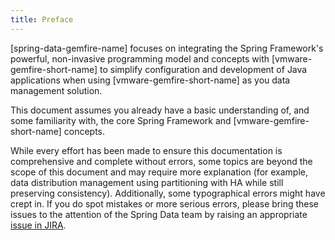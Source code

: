 ```yaml
---
title: Preface
---
```


<!-- 
 Copyright (c) VMware, Inc. 2022. All rights reserved.
 Licensed to the Apache Software Foundation (ASF) under one or more contributor license
 agreements. See the NOTICE file distributed with this work for additional information regarding
 copyright ownership. The ASF licenses this file to You under the Apache License, Version 2.0 (the
 "License"); you may not use this file except in compliance with the License. You may obtain a
 copy of the License at
 
 http://www.apache.org/licenses/LICENSE-2.0
 
 Unless required by applicable law or agreed to in writing, software distributed under the License
 is distributed on an "AS IS" BASIS, WITHOUT WARRANTIES OR CONDITIONS OF ANY KIND, either express
 or implied. See the License for the specific language governing permissions and limitations under
 the License.
-->

<!--
Licensed to the Apache Software Foundation (ASF) under one or more
contributor license agreements.  See the NOTICE file distributed with
this work for additional information regarding copyright ownership.
The ASF licenses this file to You under the Apache License, Version 2.0
(the "License"); you may not use this file except in compliance with
the License.  You may obtain a copy of the License at

     http://www.apache.org/licenses/LICENSE-2.0

Unless required by applicable law or agreed to in writing, software
distributed under the License is distributed on an "AS IS" BASIS,
WITHOUT WARRANTIES OR CONDITIONS OF ANY KIND, either express or implied.
See the License for the specific language governing permissions and
limitations under the License.
-->

[spring-data-gemfire-name] focuses on integrating the Spring Framework's powerful,
non-invasive programming model and concepts with [vmware-gemfire-short-name] to
simplify configuration and development of Java applications when using
[vmware-gemfire-short-name] as you data management solution.

This document assumes you already have a basic understanding of, and
some familiarity with, the core Spring Framework and [vmware-gemfire-short-name]
concepts.

While every effort has been made to ensure this documentation is
comprehensive and complete without errors, some topics are beyond the
scope of this document and may require more explanation (for example,
data distribution management using partitioning with HA while still
preserving consistency). Additionally, some typographical errors might
have crept in. If you do spot mistakes or more serious errors,
please bring these issues to the attention of the Spring Data team by
raising an appropriate [issue in
JIRA](https://jira.spring.io/browse/SGF).


